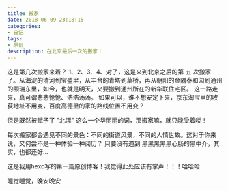 ```yaml
---
title: 搬家
date: 2018-06-09 23:18:15
categories: 
- 日记
tags:
- 原创
description: 在北京最后一次的搬家！
---
```


这是第几次搬家来着？
1、2、3、4、对了，这是来到北京之后的第 五 次搬家了。从海淀的清河到宝盛里，从丰台的青塔到草桥，再从朝阳的金隅泰和园到通州的颐瑞东里，如今，也就是明天，又要搬到通州所在的新华联住宅区。
这一路走来，真可谓悲悲怆怆、浩浩汤汤。
如果可以，谁不想安定下来，京东淘宝里的收获地址不用变，百度高德里的家的路线位置不用变？

但是既然被赋予了 "北漂" 这么一个华丽丽的词，那搬家嘛，就只能受着喽！

每次搬家都会遇见不同的景色：不同的街道风景，不同的人情世故。这对于你来说，又何尝不是一种体验一种阅历？
只要没有遇到 黑黑黑黑黑心肠的黑中介，其实，也都还好...

这是我用hexo写的第一篇原创博客！我觉得此处应该有掌声！！！哈哈哈

睡觉睡觉，晚安晚安
